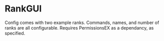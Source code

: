 RankGUI
=======
Config comes with two example ranks.
Commands, names, and number of ranks are all configurable.
Requires PermissionsEX as a dependancy, as specified.
